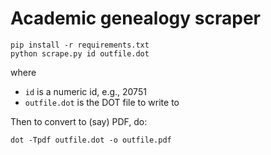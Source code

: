 # Academic genealogy scraper

```
pip install -r requirements.txt
python scrape.py id outfile.dot
```

where

- `id` is a numeric id, e.g., 20751
- `outfile.dot` is the DOT file to write to

Then to convert to (say) PDF, do:

```
dot -Tpdf outfile.dot -o outfile.pdf
```
